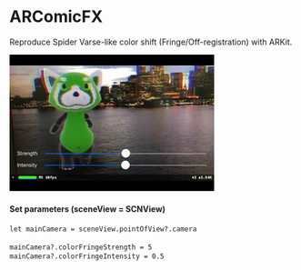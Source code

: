 # ARComicFX

Reproduce Spider Varse-like color shift (Fringe/Off-registration) with ARKit.

![ScreenShot](mov.gif)

  

#### Set parameters (sceneView = SCNView)

```
let mainCamera = sceneView.pointOfView?.camera

mainCamera?.colorFringeStrength = 5
mainCamera?.colorFringeIntensity = 0.5
```
